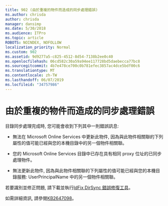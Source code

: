 ```yaml
---
title: 902 (由於重複的物件而造成的同步處理錯誤)
ms.author: chrisda
author: chrisda
manager: dansimp
ms.date: 5/30/2018
ms.audience: ITPro
ms.topic: article
ROBOTS: NOINDEX, NOFOLLOW
localization_priority: Normal
ms.custom: 902
ms.assetid: 9d9277a5-c825-4512-8d54-7138b2ee0c40
ms.openlocfilehash: 06cd582c30a59a94ee117728bd5daebecca77bc8
ms.sourcegitcommit: 4b7e478ce700c0b781efec3857ac4dce5bdf00c6
ms.translationtype: MT
ms.contentlocale: zh-TW
ms.lasthandoff: 06/07/2019
ms.locfileid: "34757986"
---
```

# <a name="sync-errors-due-to-duplicate-objects"></a>由於重複的物件而造成的同步處理錯誤

目錄同步處理完成時, 您可能會收到下列其中一則錯誤訊息:

- 無法在 Microsoft Online Services 中更新此物件, 因為與此物件相關聯的下列屬性的值可能已經與您的本機目錄中的另一個物件相關聯。

- 您的 Microsoft Online Services 目錄中已存在具有相同 proxy 位址的已同步處理物件。

- 無法更新此物件, 因為與此物件相關聯的下列屬性的值可能已經與您的本機目錄服務: UserPrincipalName 中的另一個物件相關聯。

若要識別並修正問題, 請下載並執行[IdFix DirSync 錯誤修復工具](https://www.microsoft.com/download/details.aspx?id=36832)。

如需詳細資訊, 請參閱[KB2647098](https://support.microsoft.com/help/2647098/duplicate-or-invalid-attributes-prevent-directory-synchronization-in-o)。
